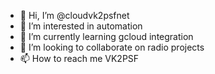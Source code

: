 - 👋 Hi, I’m @cloudvk2psfnet
- 👀 I’m interested in automation
- 🌱 I’m currently learning gcloud integration
- 💞️ I’m looking to collaborate on radio projects
- 📫 How to reach me VK2PSF

<!---
cloudvk2psfnet/cloudvk2psfnet is a ✨ special ✨ repository because its `README.md` (this file) appears on your GitHub profile.
You can click the Preview link to take a look at your changes.
--->
